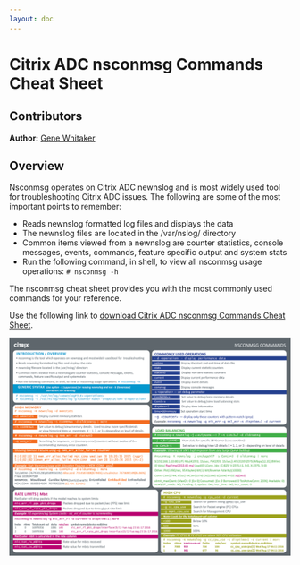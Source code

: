 ```yaml
---
layout: doc
---
```

# Citrix ADC nsconmsg Commands Cheat Sheet

## Contributors

**Author:** [Gene Whitaker](mailto:gene.whitaker@citrix.com)

## Overview

Nsconmsg operates on Citrix ADC newnslog and is most widely used tool for troubleshooting Citrix ADC issues. The following are some of the most important points to remember:

*  Reads newnslog formatted log files and displays the data
*  The newnslog files are located in the /var/nslog/ directory
*  Common items viewed from a newnslog are counter statistics, console messages, events, commands, feature specific output and system stats
*  Run the following command, in shell, to view all nsconmsg usage operations: `# nsconmsg -h`

The nsconmsg cheat sheet provides you with the most commonly used commands for your reference.

Use the following link to [download Citrix ADC nsconmsg Commands Cheat Sheet](/en-us/tech-zone/learn/downloads/diagrams-posters_cheat-sheet-adc-nsconmsg.pdf).

[![Cheat Sheet](/en-us/tech-zone/learn/media/diagrams-posters_cheat-sheet-adc-nsconmsg_1.png)](/en-us/tech-zone/learn/downloads/diagrams-posters_cheat-sheet-adc-nsconmsg.pdf)
